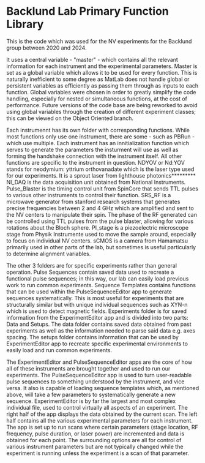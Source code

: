 # Backlund Lab Primary Function Library
This is the code which was used for the NV experiments for the Backlund group between 2020 and 2024.

It uses a central variable - "master" - which contains all the relevant information for each instrument and the experimental parameters.
Master is set as a global variable which allows it to be used for every function. 
This is naturally inefficient to some degree as MatLab does not handle global or persistent variables as efficiently as passing them through as inputs to each function.
Global variables were chosen in order to greatly simplify the code handling, especially for nested or simultaneous functions, at the cost of performance.
Future versions of the code base are being reworked to avoid using global variables through the creation of different experiment classes; this can be viewed on the Object Oriented branch.

Each instrumennt has its own folder with corresponding functions.
While most functions only use one instrument, there are some - such as PBRun - which use multiple.
Each instrument has an innitialization function which serves to generate the parameters the insturment will use as well as forming the handshake connection with the instrument itself.
  All other functions are specific to the instrument in question.
NDYOV or Nd:YOV stands for neodymium: yttrium orthovanadate which is the laser type used for our experiments. It is a sprout laser from lighthouse photonics*********
NI_DAQ is the data acquisition unit obtained from National Instruments.
Pulse_Blaster is the timing control unit from SpinCore that sends TTL pulses to various other instruments to control their function.
SRS_RF is a microwave generator from stanford research systems that generates precise frequencies between 2 and 4 GHz which are amplified and sent to the NV centers to manipulate their spin.
  The phase of the RF generated can be controlled using TTL pulses from the pulse blaster, allowing for various rotations about the Bloch sphere.
PI_stage is a piezoelectric microscope stage from Physik Instrumente used to move the sample around, especially to focus on individual NV centers.
sCMOS is a camera from Hamamatsu primarily used in other parts of the lab, but sometimes is useful particularly to determine alignment variables.

The other 3 folders are for specific experiments rather than general operation.
Pulse Sequences contain saved data used to recreate a functional pulse sequences; in this way, our lab can easily load previous work to run common experiments.
Sequence Templates contains functions that can be used within the PulseSequenceEditor app to generate sequences systematically.
  This is most useful for experiments that are structurally similar but with unique individual sequences such as XYN-n which is used to detect magnetic fields.
Experiments folder is for saved information from the ExperimentEditor app and is divided into two parts: Data and Setups.
  The data folder contains saved data obtained from past experiments as well as the information needed to parse said data e.g. axes spacing.
  The setups folder contains information that can be used by ExperimentEditor app to recreate specific experimental environments to easily load and run common experiments.

The ExperimentEditor and PulseSequenceEditor apps are the core of how all of these instruments are brought together and used to run our experiments.
The PulseSequenceEditor app is used to turn user-readable pulse sequences to something understood by the instrument, and vice versa.
  It also is capable of loading sequence templates which, as mentioned above, will take a few parameters to systematically generate a new sequence.
ExperimentEditor is by far the largest and most complex individual file, used to control virtually all aspects of an experiment.
  The right half of the app displays the data obtained by the current scan.
  The left half contains all the various experimental parameters for each instrument.
  The app is set up to run scans where certain parameters (stage location, RF frequency, pulse duration, or laser power) are incremented and data is obtained for each point.
  The surrounding options are all for control of various instrument parameters but are not typically changed while the experiment is running unless the experiment is a scan of that parameter.
  
